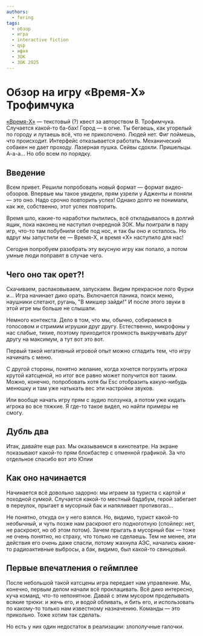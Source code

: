 ```yaml
---
authors:
  - fering
tags:
  - обзор
  - игра
  - interactive fiction
  - qsp
  - ифня
  - ЗОК
  - ЗОК 2025
---
```


# Обзор на игру «Время-X» Трофимчука

[«Время-X»](https://db.crem.xyz/game/3332/) — текстовый (?) квест за авторством В. Трофимчука. Случается какой-то ба-бах! Город — в огне. Ты бегаешь, как угорелый по городу и лутаешь всё, что не приколочено. Людей нет. Фиг поймешь, что происходит. Интерфейс отказывается работать. Механический собакен не дает проходу. Лазерная пушка. Сейвы сдохли. Пришельцы. А-а-а... Но обо всем по порядку.

<!-- truncate -->

## Введение

Всем привет. Решили попробовать новый формат — формат видео-обзоров. Впервые мы такое увидели, прям узрели у Адженты и поняли — это оно. Надо срочно повторить успех! Однако долго не понимали, как же, собственно, этот успех повторить.

Время шло, какие-то наработки пылились, всё откладывалось в долгий ящик, пока наконец не наступил очередной ЗОК. Мы поиграли в пару игр, что-то там побубнили себе под нос, и так бы оно и осталось. Но вдруг мы запустили ее — Время-X, и время «X» наступило для нас!

Сегодня попробуем разобрать эту вкусную игру как попало, а потом умные люди поправят в случае чего.

<!-- ## Любовь к квестам

Квесты мы обожаем, изголодались по ним. Поэтому, возможно, будет слегка предвзято.

Нам самим надо писать квесты, а не страдать какой-то ерундой, которая все равно у нас не получаются. Нам и в прошлом году говорили про Instead, ну, т.е. на квестовый. -->

## Чего оно так орет?&excl;

Скачиваем, распаковываем, запускаем. Видим прекрасное лого Фурки и... Игра начинает дико орать. Включается паника, поиск меню, наушники слетают, ругань, "В микшер зайди!" И после этого звуки в этой игре мы больше не слышали.

Немного контекста. Дело в том, что мы, обычно, собираемся в голосовом и стримим игрушки друг другу. Естественно, микрофоны у нас слабые, тихие, поэтому приходится громкость выкручивать друг другу на максимум, а тут вот это вот.

Первый такой негативный игровой опыт можно сгладить тем, что игру начинать с меню.

С другой стороны, понятно желание, когда хочется погрузить игрока крутой катсценой, но итог все равно может получится вот таким. Можно, конечно, попробовать хотя бы Esc отобразить какую-нибудь менюшку и там уже натыкать вес эти настройки звуков.

Или вообще начать игру прям с аудио ползунка, а потом уже кидать игрока во все тяжкие. Я где-то такое видел, но найти примеры не смогу.

## Дубль два

Итак, давайте еще раз. Мы оказываемся в кинотеатре. На экране показывают какой-то прям блокбастер с отменной графикой. За что отдельное спасибо вот это Юлии <!-- todo -->

## Как оно начинается

Начинается всё довольно задорно: мы играем за туриста с картой и походной сумкой. Случается какой-то местный бадабум, герой забегает в переулок, прыгает в мусорный бак и напяливает противогаз...

Не понятно, откуда он у него взялся. Но, видимо, турист какой-то необычный, и чуть позже нам раскроют его подноготную (спойлер: нет, не раскроют, но об этом потом). Зачем прыгать в мусорный бак — тоже не очень понятно, но страху, что только не сделаешь. Тем не менее, эти действия его очень даже спасли, потому жахнула АЭС, начались какие-то радиоактивные выбросы, а бак, видимо, был какой-то свинцовый.

 <!-- todo -->

## Первые впечатления о геймплее

После небольшой такой катсцены игра передает нам управление. Мы, конечно, первым делом начали всё проклацивать. Всё дико интересно, куча команд, что-то непонятное. Давай с этим мусором проделывать всякие трюки: и жечь его, и водой обливать, и бить его, и использовать по какому-то только нам известному назначению. Команды — это прикольно. Тоже хотим так сделать.

Но есть у них один недостаток в реализации: злополучные галочки.

<!-- todo -->
